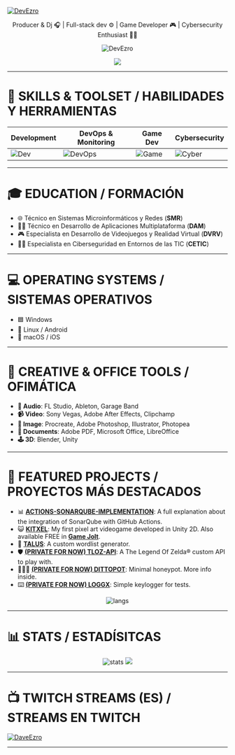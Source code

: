 <!-- CABECERA: BANNER, VISITAS, TROFEOS -->
[![DevEzro](https://svg-banners.vercel.app/api?type=glitch&text1=DEVEZRO&width=1200&height=100)](https://github.com/Akshay090/svg-banners)

<p align="center">
  Producer & Dj 🎧 | Full-stack dev ⚙️ | Game Developer 🎮 | Cybersecurity Enthusiast 🕵️‍♂️
</p>

<p align="center">
  <img src="https://komarev.com/ghpvc/?username=DevEzro&label=Profile%20views&color=00c9a1&style=flat" alt="DevEzro" />
</p>

<p align="center">
  <img src="https://github-profile-trophy.vercel.app/?username=devezro&theme=discord&no-frame=false&no-bg=false&margin-w=4"/>
</p>

---

<!-- HABILIDADES -->
# 🔧 SKILLS & TOOLSET / HABILIDADES Y HERRAMIENTAS

| Development | DevOps & Monitoring | Game Dev | Cybersecurity |
| --- | --- | --- | --- |
| ![Dev](https://skillicons.dev/icons?i=java,js,html,css,c,dotnet,python) | ![DevOps](https://skillicons.dev/icons?i=docker,jenkins,grafana,prometheus,selenium,cypress) | ![Game](https://skillicons.dev/icons?i=c,unity,unreal,blender) | ![Cyber](https://skillicons.dev/icons?i=kali) |

---

# 🎓 EDUCATION / FORMACIÓN

- 🌐 Técnico en Sistemas Microinformáticos y Redes (**SMR**)
- 👨‍💻 Técnico en Desarrollo de Aplicaciones Multiplataforma (**DAM**)
- 🎮 Especialista en Desarrollo de Videojuegos y Realidad Virtual (**DVRV**)
- 🕵️‍♂️ Especialista en Ciberseguridad en Entornos de las TIC (**CETIC**)

---

# 💻 OPERATING SYSTEMS / SISTEMAS OPERATIVOS

- 🟦 Windows
- 🐧 Linux / Android
- 🍎 macOS / iOS

---

# 🎨 CREATIVE & OFFICE TOOLS / OFIMÁTICA

- **🎵 Audio**: FL Studio, Ableton, Garage Band  
- **📹 Video**: Sony Vegas, Adobe After Effects, Clipchamp  
- **🎨 Image**: Procreate, Adobe Photoshop, Illustrator, Photopea  
- **📄 Documents**: Adobe PDF, Microsoft Office, LibreOffice  
- **🕹 3D**: Blender, Unity  

---

# 🚀 FEATURED PROJECTS / PROYECTOS MÁS DESTACADOS

- 📊 [**ACTIONS-SONARQUBE-IMPLEMENTATION**](https://github.com/DevEzro/ACTIONS-SONARQUBE-IMPLEMENTATION): A full explanation about the integration of SonarQube with GitHub Actions.
- 😺 [**KITXEL**](https://github.com/DevEzro/Kitxel): My first pixel art videogame developed in Unity 2D. Also available FREE in [**Game Jolt**](https://gamejolt.com/games/devezrokitxel/793379).
- 📃 [**TALUS**](https://github.com/DevEzro/Talus): A custom wordlist generator.
- 🛡️ [**(PRIVATE FOR NOW) TLOZ-API**](https://github.com/DevEzro/tloz-api): A The Legend Of Zelda® custom API to play with.
- 👮🏻‍♂️ [**(PRIVATE FOR NOW) DITTOPOT**](https://github.com/DevEzro/DittoPot): Minimal honeypot. More info inside.
- ⌨️ [**(PRIVATE FOR NOW) LOGGX**](https://github.com/DevEzro/LoggX): Simple keylogger for tests.
<p align="center">
  <img src="https://github-readme-stats.vercel.app/api/top-langs/?username=DevEzro&layout=compact&count_private=true&theme=cobalt" alt="langs" />
</p>

---

# 📊 STATS / ESTADÍSITCAS

<p align="center">
  <img src="https://github-readme-stats.vercel.app/api?username=DevEzro&show_icons=true&theme=cobalt" alt="stats" />
  <img src="https://github-readme-streak-stats.herokuapp.com/?user=DevEzro&theme=blueberry&hide_border=false" />
</p>

---

# 📺 TWITCH STREAMS (ES) / STREAMS EN TWITCH

[![DaveEzro](https://static-cdn.jtvnw.net/jtv_user_pictures/428caacc-75a2-4c27-95c6-8dcacf93922e-profile_image-70x70.png 'DaveEzro')](https://twitch.com/daveezro)

---

